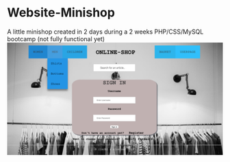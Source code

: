 # Website-Minishop
A little minishop created in 2 days during a 2 weeks PHP/CSS/MySQL bootcamp (not fully functional yet)
![alt text](https://raw.githubusercontent.com/StinaLue/Website-Minishop/master/RUSH00/Screenshot%202020-02-26%20at%2015.35.15.png)
